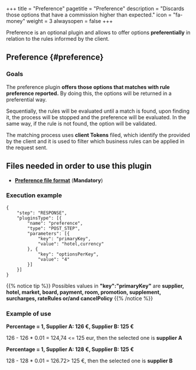 +++
title = "Preference"
pagetitle = "Preference"
description = "Discards those options that have a commission higher than expected."
icon = "fa-money"
weight = 3
alwaysopen = false
+++

Preference is an optional plugin and allows to offer options **preferentially** in relation to the rules informed by the client.

## Preference {#preference}

### Goals

The preference plugin **offers those options that matches with rule preference reported.** By doing this, the options will be returned in a preferential way.

Sequentially, the rules will be evaluated until a match is found, upon finding it, the process will be stopped and the preference will be evaluated. In the same way, if the rule is not found, the option will be validated.  

The matching process uses **client Tokens** filed, which identify the provided by the client and it is used to filter which business rules can be applied in the request sent.

## Files needed in order to use this plugin

* [**Preference file format**](/hotelx/plugins/format-files/preference/) (**Mandatory**)

### Execution example
```
{
    "step": "RESPONSE",
    "pluginsType": [{
        "name": "preference",
        "type": "POST_STEP",
        "parameters": [{
            "key": "primaryKey",
            "value": "hotel,currency"
        }, {
            "key": "optionsPerKey",
            "value": "4"
        }]
    }]
}
```

{{% notice tip %}}
Possibles values in **"key":"primaryKey"** are **supplier, hotel, market, board, payment, room, promotion, supplement, surcharges, rateRules or/and cancelPolicy**
{{% /notice %}}

### Example of use

**Percentage = 1, Supplier A: 126 €, Supplier B: 125 €**

126 - 126 * 0.01 = 124,74 <= 125 eur, then the selected one is **supplier A**

**Percentage = 1, Supplier A: 128 €, Supplier B: 125 €**

128 - 128 * 0.01 = 126.72> 125 €, then the selected one is **supplier B**